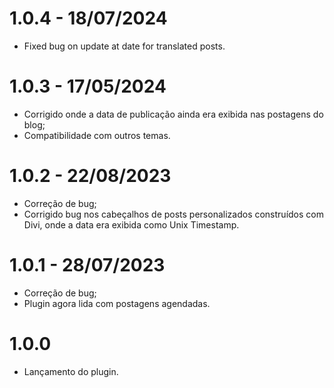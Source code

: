 # 1.0.4 - 18/07/2024
* Fixed bug on update at date for translated posts.

# 1.0.3 - 17/05/2024
* Corrigido onde a data de publicação ainda era exibida nas postagens do blog;
* Compatibilidade com outros temas.

# 1.0.2 - 22/08/2023
* Correção de bug;
* Corrigido bug nos cabeçalhos de posts personalizados construídos com Divi, onde a data era exibida como Unix Timestamp.

# 1.0.1 - 28/07/2023
* Correção de bug;
* Plugin agora lida com postagens agendadas.

# 1.0.0
* Lançamento do plugin.